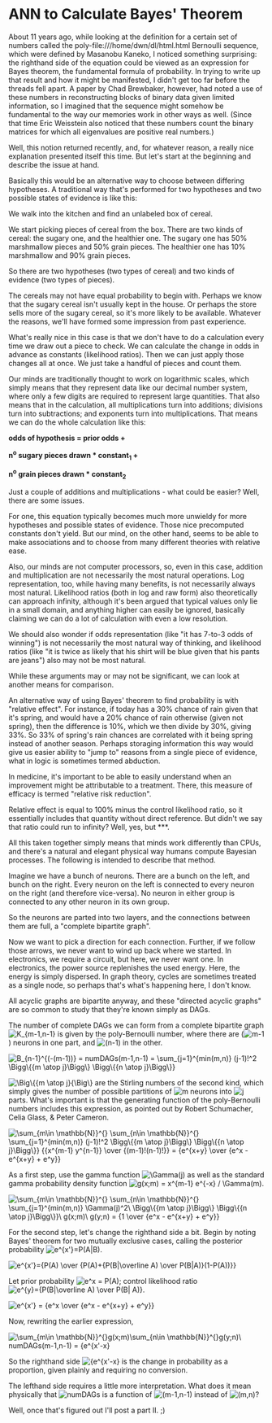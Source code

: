 ﻿# ANN to Calculate Bayes' Theorem

About 11 years ago, while looking at the definition for a certain set of numbers called the poly-file:///home/dwn/dl/html.html
Bernoulli sequence, which were defined by Masanobu Kaneko, I noticed something surprising: the righthand side of the equation could be viewed as an expression for Bayes theorem, the fundamental formula of probability. In trying to write up that result and how it might be manifested, I didn't get too far before the threads fell apart. A paper by Chad Brewbaker, however, had noted a use of these numbers in reconstructing blocks of binary data given limited information, so I imagined that the sequence might somehow be fundamental to the way our memories work in other ways as well. (Since that time Eric Weisstein also noticed that these numbers count the binary matrices for which all eigenvalues are positive real numbers.)

Well, this notion returned recently, and, for whatever reason, a really nice explanation presented itself this time. But let's start at the beginning and describe the issue at hand.

Basically this would be an alternative way to choose between differing hypotheses. A traditional way that's performed for two hypotheses and two possible states of evidence is like this:

We walk into the kitchen and find an unlabeled box of cereal.

We start picking pieces of cereal from the box. There are two kinds of cereal: the sugary one, and the healthier one. The sugary one has 50% marshmallow pieces and 50% grain pieces. The healthier one has 10% marshmallow and 90% grain pieces.

So there are two hypotheses (two types of cereal) and two kinds of evidence (two types of pieces).

The cereals may not have equal probability to begin with. Perhaps we know that the sugary cereal isn't usually kept in the house. Or perhaps the store sells more of the sugary cereal, so it's more likely to be available. Whatever the reasons, we'll have formed some impression from past experience.

What's really nice in this case is that we don't have to do a calculation every time we draw out a piece to check. We can calculate the change in odds in advance as constants (likelihood ratios). Then we can just apply those changes all at once. We just take a handful of pieces and count them.

Our minds are traditionally thought to work on logarithmic scales, which simply means that they represent data like our decimal number system, where only a few digits are required to represent large quantities. That also means that in the calculation, all multiplications turn into additions; divisions turn into subtractions; and exponents turn into multiplications. That means we can do the whole calculation like this:

**odds of hypothesis = prior odds +**

**n<sup>o</sup> sugary pieces drawn * constant<sub>1</sub> +**

**n<sup>o</sup> grain pieces drawn * constant<sub>2</sub>**

Just a couple of additions and multiplications - what could be easier? Well, there are some issues.

For one, this equation typically becomes much more unwieldy for more hypotheses and possible states of evidence. Those nice precomputed constants don't yield. But our mind, on the other hand, seems to be able to make associations and to choose from many different theories with relative ease.

Also, our minds are not computer processors, so, even in this case, addition and multiplication are not necessarily the most natural operations. Log representation, too, while having many benefits, is not necessarily always most natural. Likelihood ratios (both in log and raw form) also theoretically can approach infinity, although it's been argued that typical values only lie in a small domain, and anything higher can easily be ignored, basically claiming we can do a lot of calculation with even a low resolution.

We should also wonder if odds representation (like "it has 7-to-3 odds of winning") is not necessarily the most natural way of thinking, and likelihood ratios (like "it is twice as likely that his shirt will be blue given that his pants are jeans") also may not be most natural.

While these arguments may or may not be significant, we can look at another means for comparison.

An alternative way of using Bayes' theorem to find probability is with "relative effect". For instance, if today has a 30% chance of rain given that it's spring, and would have a 20% chance of rain otherwise (given not spring), then the difference is 10%, which we then divide by 30%, giving 33%. So 33% of spring's rain chances are correlated with it being spring instead of another season. Perhaps storaging information this way would give us easier ability to "jump to" reasons from a single piece of evidence, what in logic is sometimes termed abduction.

In medicine, it's important to be able to easily understand when an improvement might be attributable to a treatment. There, this measure of efficacy is termed "relative risk reduction".

Relative effect is equal to 100% minus the control likelihood ratio, so it essentially includes that quantity without direct reference. But didn't we say that ratio could run to infinity? Well, yes, but ***.

All this taken together simply means that minds work differently than CPUs, and there's a natural and elegant physical way humans compute Bayesian processes. The following is intended to describe that method.

Imagine we have a bunch of neurons. There are a bunch on the left, and bunch on the right. Every neuron on the left is connected to every neuron on the right (and therefore vice-versa). No neuron in either group is connected to any other neuron in its own group.

So the neurons are parted into two layers, and the connections between them are full, a "complete bipartite graph".

Now we want to pick a direction for each connection. Further, if we follow those arrows, we never want to wind up back where we started. In electronics, we require a circuit, but here, we never want one. In electronics, the power source replenishes the used energy. Here, the energy is simply dispersed. In graph theory, cycles are sometimes treated as a single node, so perhaps that's what's happening here, I don't know.

All acyclic graphs are bipartite anyway, and these "directed acyclic graphs" are so common to study that they're known simply as DAGs.

The number of complete DAGs we can form from a complete bipartite graph <img src="https://i.upmath.me/svg/K_%7Bm-1%2Cn-1%7D" alt="K_{m-1,n-1}" /> is given by the poly-Bernoulli number, where there are (<img src="https://i.upmath.me/svg/m-1" alt="m-1" />) neurons in one part, and <img src="https://i.upmath.me/svg/(n-1)" alt="(n-1)" /> in the other.

<img src="https://i.upmath.me/svg/B_%7Bn-1%7D%5E%7B(-(m-1))%7D%20%3D%20numDAGs(m-1%2Cn-1)%20%3D%20%5Csum_%7Bj%3D1%7D%5E%7Bmin(m%2Cn)%7D%20(j-1)!%5E2%20%5CBigg%5C%7B%7Bm%20%5Catop%20j%7D%5CBigg%5C%7D%20%5CBigg%5C%7B%7Bn%20%5Catop%20j%7D%5CBigg%5C%7D%7D" alt="B_{n-1}^{(-(m-1))} = numDAGs(m-1,n-1) = \sum_{j=1}^{min(m,n)} (j-1)!^2 \Bigg\{{m \atop j}\Bigg\} \Bigg\{{n \atop j}\Bigg\}}" />

<img src="https://i.upmath.me/svg/%5CBig%5C%7B%7Bm%20%5Catop%20j%7D%7B%5CBig%5C%7D" alt="\Big\{{m \atop j}{\Big\}" /> are the Stirling numbers of the second kind, which simply gives the number of possible partitions of <img src="https://i.upmath.me/svg/m" alt="m" /> neurons into <img src="https://i.upmath.me/svg/j" alt="j" /> parts. What's important is that the generating function of the poly-Bernoulli numbers includes this expression, as pointed out by Robert Schumacher, Celia Glass, & Peter Cameron.

<img src="https://i.upmath.me/svg/%5Csum_%7Bm%5Cin%20%5Cmathbb%7BN%7D%7D%5E%7B%7D%20%5Csum_%7Bn%5Cin%20%5Cmathbb%7BN%7D%7D%5E%7B%7D%20%5Csum_%7Bj%3D1%7D%5E%7Bmin(m%2Cn)%7D%20(j-1)!%5E2%20%5CBigg%5C%7B%7Bm%20%5Catop%20j%7D%5CBigg%5C%7D%20%5CBigg%5C%7B%7Bn%20%5Catop%20j%7D%5CBigg%5C%7D%7D%20%7B%7Bx%5E%7Bm-1%7D%20y%5E%7Bn-1%7D%7D%20%5Cover%20%7B(m-1)!(n-1)!%7D%7D%20%3D%20%7Be%5E%7Bx%2By%7D%20%5Cover%20%7Be%5Ex%20-%20e%5E%7Bx%2By%7D%20%2B%20e%5Ey%7D%7D" alt="\sum_{m\in \mathbb{N}}^{} \sum_{n\in \mathbb{N}}^{} \sum_{j=1}^{min(m,n)} (j-1)!^2 \Bigg\{{m \atop j}\Bigg\} \Bigg\{{n \atop j}\Bigg\}} {{x^{m-1} y^{n-1}} \over {(m-1)!(n-1)!}} = {e^{x+y} \over {e^x - e^{x+y} + e^y}}" />

As a first step, use the gamma function <img src="https://i.upmath.me/svg/%5CGamma(j)" alt="\Gamma(j)" /> as well as the standard gamma probability density function <img src="https://i.upmath.me/svg/g(x%3Bm)%20%3D%20x%5E%7Bm-1%7D%20e%5E%7B-x%7D%20%2F%20%5CGamma(m)" alt="g(x;m) = x^{m-1} e^{-x} / \Gamma(m)" />.

<img src="https://i.upmath.me/svg/%5Csum_%7Bm%5Cin%20%5Cmathbb%7BN%7D%7D%5E%7B%7D%20%5Csum_%7Bn%5Cin%20%5Cmathbb%7BN%7D%7D%5E%7B%7D%20%5Csum_%7Bj%3D1%7D%5E%7Bmin(m%2Cn)%7D%20%5CGamma(j)%5E2%5C%20%5CBigg%5C%7B%7Bm%20%5Catop%20j%7D%5CBigg%5C%7D%20%5CBigg%5C%7B%7Bn%20%5Catop%20j%7D%5CBigg%5C%7D%7D%5C%20g(x%3Bm)%5C%20g(y%3Bn)%20%3D%20%7B1%20%5Cover%20%7Be%5Ex%20-%20e%5E%7Bx%2By%7D%20%2B%20e%5Ey%7D%7D" alt="\sum_{m\in \mathbb{N}}^{} \sum_{n\in \mathbb{N}}^{} \sum_{j=1}^{min(m,n)} \Gamma(j)^2\ \Bigg\{{m \atop j}\Bigg\} \Bigg\{{n \atop j}\Bigg\}}\ g(x;m)\ g(y;n) = {1 \over {e^x - e^{x+y} + e^y}}" />

For the second step, let's change the righthand side a bit. Begin by noting Bayes' theorem for two mutually exclusive cases, calling the posterior probability <img src="https://i.upmath.me/svg/e%5E%7Bx'%7D%3DP(A%7CB)" alt="e^{x'}=P(A|B)" />.

<img src="https://i.upmath.me/svg/e%5E%7Bx'%7D%3D%7BP(A)%20%5Cover%20%7BP(A)%2B%7BP(B%7C%5Coverline%20A)%20%5Cover%20P(B%7CA)%7D(1-P(A))%7D%7D" alt="e^{x'}={P(A) \over {P(A)+{P(B|\overline A) \over P(B|A)}(1-P(A))}}" />

Let prior probability <img src="https://i.upmath.me/svg/e%5Ex%20%3D%20P(A)" alt="e^x = P(A)" />; control likelihood ratio <img src="https://i.upmath.me/svg/e%5E%7By%7D%3D%7BP(B%7C%5Coverline%20A)%20%5Cover%20P(B%7C%20A)%7D" alt="e^{y}={P(B|\overline A) \over P(B| A)}" />.

<img src="https://i.upmath.me/svg/e%5E%7Bx'%7D%20%3D%20%7Be%5Ex%20%5Cover%20%7Be%5Ex%20-%20e%5E%7Bx%2By%7D%20%2B%20e%5Ey%7D%7D" alt="e^{x'} = {e^x \over {e^x - e^{x+y} + e^y}}" />

Now, rewriting the earlier expression,

<img src="https://i.upmath.me/svg/%5Csum_%7Bm%5Cin%20%5Cmathbb%7BN%7D%7D%5E%7B%7Dg(x%3Bm)%5Csum_%7Bn%5Cin%20%5Cmathbb%7BN%7D%7D%5E%7B%7Dg(y%3Bn)%5C%20numDAGs(m-1%2Cn-1)%20%3D%20%7Be%5E%7Bx'-x%7D" alt="\sum_{m\in \mathbb{N}}^{}g(x;m)\sum_{n\in \mathbb{N}}^{}g(y;n)\ numDAGs(m-1,n-1) = {e^{x'-x}" />

So the righthand side <img src="https://i.upmath.me/svg/%7Be%5E%7Bx'-x%7D" alt="{e^{x'-x}" /> is the change in probability as a proportion, given plainly and requiring no conversion.

The lefthand side requires a little more interpretation. What does it mean physically that <img src="https://i.upmath.me/svg/numDAGs" alt="numDAGs" /> is a function of <img src="https://i.upmath.me/svg/(m-1%2Cn-1)" alt="(m-1,n-1)" /> instead of <img src="https://i.upmath.me/svg/(m%2Cn)" alt="(m,n)" />?

Well, once that's figured out I'll post a part II. ;)




